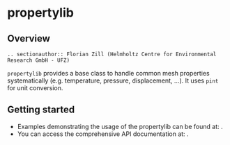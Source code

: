 # propertylib

## Overview

```{eval-rst}
.. sectionauthor:: Florian Zill (Helmholtz Centre for Environmental Research GmbH - UFZ)
```

`propertylib` provides a base class to handle common mesh properties systematically (e.g. temperature, pressure, displacement, ...).
It uses `pint` for unit conversion.

## Getting started

- Examples demonstrating the usage of the propertylib can be found at: [](../auto_examples/howto_propertylib/index).
- You can access the comprehensive API documentation at: [](../reference/ogstools.propertylib).
